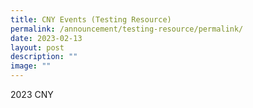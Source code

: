 ```yaml
---
title: CNY Events (Testing Resource)
permalink: /announcement/testing-resource/permalink/
date: 2023-02-13
layout: post
description: ""
image: ""
---
```

2023 CNY
